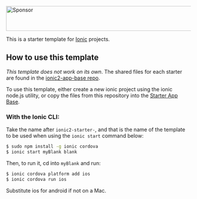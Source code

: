 <a target='_blank' rel='nofollow' href='https://app.codesponsor.io/link/bzkjcPHj39DQMQMWgqF5z6KA/lohanitech/ion-fullscreen'>
  <img alt='Sponsor' width='888' height='68' src='https://app.codesponsor.io/embed/bzkjcPHj39DQMQMWgqF5z6KA/lohanitech/ion-fullscreen.svg' />
</a>

This is a starter template for [Ionic](http://ionicframework.com/docs/) projects.

## How to use this template

*This template does not work on its own*. The shared files for each starter are found in the [ionic2-app-base repo](https://github.com/ionic-team/ionic2-app-base).

To use this template, either create a new ionic project using the ionic node.js utility, or copy the files from this repository into the [Starter App Base](https://github.com/ionic-team/ionic2-app-base).

### With the Ionic CLI:

Take the name after `ionic2-starter-`, and that is the name of the template to be used when using the `ionic start` command below:

```bash
$ sudo npm install -g ionic cordova
$ ionic start myBlank blank
```

Then, to run it, cd into `myBlank` and run:

```bash
$ ionic cordova platform add ios
$ ionic cordova run ios
```

Substitute ios for android if not on a Mac.


